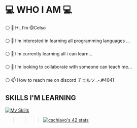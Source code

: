 # :computer:  WHO I AM :computer:
:white_circle: 👋 Hi, I’m @Celso <br>
<br>:white_circle: 👀 I’m interested in learning all programming languages ... <br>
<br>:white_circle: 🌱 I’m currently learning all i can learn... <br>
<br>:white_circle: 💞️ I’m looking to collaborate with someone can teach me... <br>
<br>:white_circle: 📫 How to reach me  on discord チェルソ .-.#4041 <br>

## SKILLS I'M LEARNING

[![My Skills](https://skillicons.dev/icons?i=c,linux,bash,vim,docker,kubernetes,github,git,visualstudio)](https://skillicons.dev)
<br>
>>> <a href="https://github.com/JaeSeoKim/badge42"><img src="https://badge42.vercel.app/api/v2/clbjnq29700060fl4qwttx1n7/stats?cursusId=21&coalitionId=285" alt="cschiavo's 42 stats" /></a>
<br>

<!---
celsoita/celsoita is a ✨ special ✨ repository because its `README.md` (this file) appears on your GitHub profile.
You can click the Preview link to take a look at your changes.
--->
